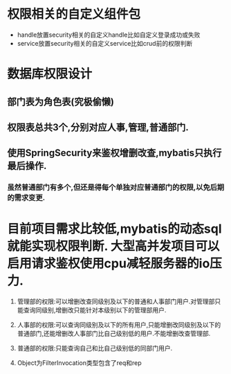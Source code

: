 # 权限相关的自定义组件包
* handle放置security相关的自定义handle比如自定义登录成功或失败
* service放置security相关的自定义service比如crud前的权限判断
# 数据库权限设计
## 部门表为角色表(究极偷懒)
## 权限表总共3个,分别对应人事,管理,普通部门. 
## 使用SpringSecurity来鉴权增删改查,mybatis只执行最后操作.
### 虽然普通部门有多个,但还是得每个单独对应普通部门的权限,以免后期的需求变更.

# 目前项目需求比较低,mybatis的动态sql就能实现权限判断. 大型高并发项目可以启用请求鉴权使用cpu减轻服务器的io压力.

1. 管理部的权限:可以增删改查同级别及以下的普通和人事部门用户.对管理部只能查询同级别,增删改只能针对本级别以下的管理部用户.

2. 人事部的权限:可以查询同级别及以下的所有用户,只能增删改同级别及以下的普通部门,还能增删改人事部门比自己级别低的用户.不能增删改查管理部.

3. 普通部的权限:只能查询自己和比自己级别低的同部门用户.

4. Object为FilterInvocation类型包含了req和rep